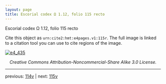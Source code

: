 ```yaml
---
layout: page
title: Escorial codex Ω 1.12, folio 115 recto
---
```


Escorial codex Ω 1.12, folio 115 recto

Cite this object as `urn:cite2:hmt:e4pages.v1:115r`.  The full image is linked to a citation tool you can use to cite regions of the image.

[![e4_435](http://www.homermultitext.org/iipsrv?IIIF=/project/homer/pyramidal/deepzoom/hmt/e4img/2017a/e4_435.tif/full/800,/0/default.jpg)](http://www.homermultitext.org/ict2/?urn=urn:cite2:hmt:e4img.2017a:e4_435) 

<p style="text-align: center; font-style: italic;">Creative Commons Attribution-Noncommercial-Share Alike 3.0 License.</p>

---

previous: [114v](../114v/) | next: [115v](../115v/)